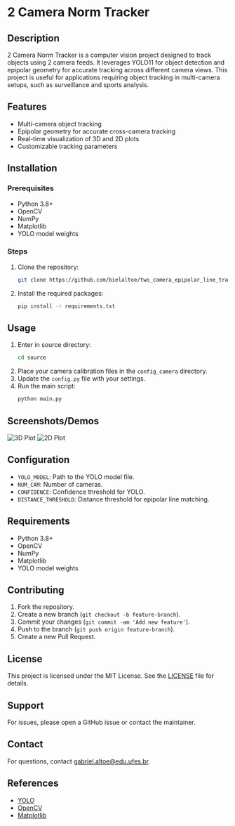 # 2 Camera Norm Tracker

## Description
2 Camera Norm Tracker is a computer vision project designed to track objects using 2 camera feeds. It leverages YOLO11 for object detection and epipolar geometry for accurate tracking across different camera views. This project is useful for applications requiring object tracking in multi-camera setups, such as surveillance and sports analysis.

## Features
- Multi-camera object tracking
- Epipolar geometry for accurate cross-camera tracking
- Real-time visualization of 3D and 2D plots
- Customizable tracking parameters

## Installation
### Prerequisites
- Python 3.8+
- OpenCV
- NumPy
- Matplotlib
- YOLO model weights

### Steps
1. Clone the repository:
    ```bash
    git clone https://github.com/bielaltoe/two_camera_epipolar_line_tracker.git
    ```
2. Install the required packages:
    ```bash
    pip install -r requirements.txt
    ```

## Usage
1. Enter in source directory:
    ```bash
    cd source
    ```
2. Place your camera calibration files in the `config_camera` directory.
3. Update the `config.py` file with your settings.
4. Run the main script:
    ```bash
    python main.py
    ```

## Screenshots/Demos
![3D Plot](screenshots/3d_plot.png)
![2D Plot](screenshots/2d_plot.png)

## Configuration
- `YOLO_MODEL`: Path to the YOLO model file.
- `NUM_CAM`: Number of cameras.
- `CONFIDENCE`: Confidence threshold for YOLO.
- `DISTANCE_THRESHOLD`: Distance threshold for epipolar line matching.

## Requirements
- Python 3.8+
- OpenCV
- NumPy
- Matplotlib
- YOLO model weights

## Contributing
1. Fork the repository.
2. Create a new branch (`git checkout -b feature-branch`).
3. Commit your changes (`git commit -am 'Add new feature'`).
4. Push to the branch (`git push origin feature-branch`).
5. Create a new Pull Request.

## License
This project is licensed under the MIT License. See the [LICENSE](LICENSE) file for details.

## Support
For issues, please open a GitHub issue or contact the maintainer.

## Contact
For questions, contact [gabriel.altoe@edu.ufes.br](mailto:gabriel.altoe@edu.ufes.br).

## References
- [YOLO](https://github.com/ultralytics/yolov5)
- [OpenCV](https://opencv.org/)
- [Matplotlib](https://matplotlib.org/)